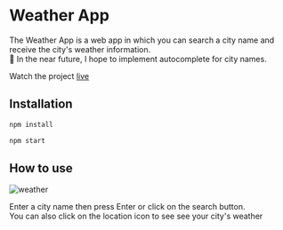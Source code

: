 # Weather App

The Weather App is a web app in which you can search a city name and receive the city's weather information.<br/>
🎯 In the near future, I hope to implement autocomplete for city names.

Watch the project [live](https://weatherapp-by-gps.netlify.app/)

## Installation

```bash
npm install 
```
```bash
npm start 
```

## How to use
![weather](https://user-images.githubusercontent.com/67688553/171233269-bd646971-2dc3-4f0f-88ed-01b2f17f05d5.gif)


Enter a city name then press Enter or click on the search button.<br/>
You can also click on the location icon to see see your city's weather

